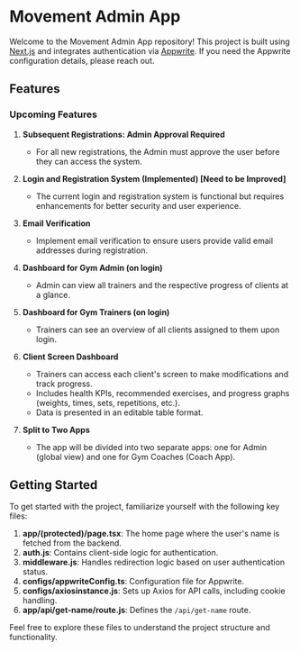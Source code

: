 # Movement Admin App

Welcome to the Movement Admin App repository! This project is built using [Next.js](https://nextjs.org/) and integrates authentication via [Appwrite](https://appwrite.io/). If you need the Appwrite configuration details, please reach out.

## Features

### Upcoming Features

1. **Subsequent Registrations: Admin Approval Required**

   - For all new registrations, the Admin must approve the user before they can access the system.

2. **Login and Registration System (Implemented) [Need to be Improved]**

   - The current login and registration system is functional but requires enhancements for better security and user experience.

3. **Email Verification**

   - Implement email verification to ensure users provide valid email addresses during registration.

4. **Dashboard for Gym Admin (on login)**

   - Admin can view all trainers and the respective progress of clients at a glance.

5. **Dashboard for Gym Trainers (on login)**

   - Trainers can see an overview of all clients assigned to them upon login.

6. **Client Screen Dashboard**

   - Trainers can access each client's screen to make modifications and track progress.
   - Includes health KPIs, recommended exercises, and progress graphs (weights, times, sets, repetitions, etc.).
   - Data is presented in an editable table format.

7. **Split to Two Apps**
   - The app will be divided into two separate apps: one for Admin (global view) and one for Gym Coaches (Coach App).

## Getting Started

To get started with the project, familiarize yourself with the following key files:

1. **app/(protected)/page.tsx**: The home page where the user's name is fetched from the backend.
2. **auth.js**: Contains client-side logic for authentication.
3. **middleware.js**: Handles redirection logic based on user authentication status.
4. **configs/appwriteConfig.ts**: Configuration file for Appwrite.
5. **configs/axiosinstance.js**: Sets up Axios for API calls, including cookie handling.
6. **app/api/get-name/route.js**: Defines the `/api/get-name` route.

Feel free to explore these files to understand the project structure and functionality.
